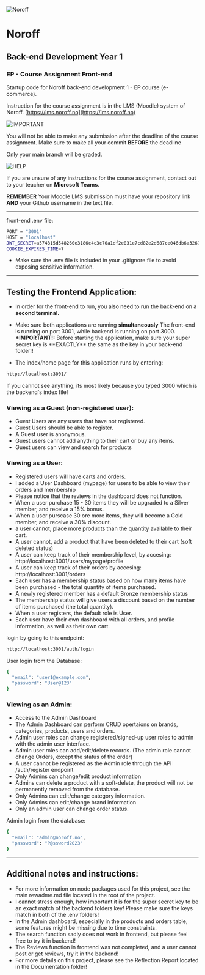 ![Noroff](http://images.restapi.co.za/pvt/Noroff-64.png)

# Noroff

## Back-end Development Year 1

### EP - Course Assignment Front-end

Startup code for Noroff back-end development 1 - EP course (e-commerce).

Instruction for the course assignment is in the LMS (Moodle) system of Noroff.
[https://lms.noroff.no](https://lms.noroff.no)

![IMPORTANT](http://images.restapi.co.za/pvt/important_icon.png)

You will not be able to make any submission after the deadline of the course assignment. Make sure to make all your commit **BEFORE** the deadline

Only your main branch will be graded.

![HELP](http://images.restapi.co.za/pvt/help_small.png)

If you are unsure of any instructions for the course assignment, contact out to your teacher on **Microsoft Teams**.

**REMEMBER** Your Moodle LMS submission must have your repository link **AND** your Github username in the text file.

---

front-end .env file:

```bash
PORT = "3001"
HOST = "localhost"
JWT_SECRET=a574315d548260e3186c4c3c70a1df2e031e7cd82e2d687ce046db6a3267e0559a7a68e359d93f8abc9416ddf2245e39f9ee3961c80b0d7d0df8e2c4e6e09814
COOKIE_EXPIRES_TIME=7
```

- Make sure the .env file is included in your .gitignore file to avoid exposing sensitive information.

---

## Testing the Frontend Application:

- In order for the front-end to run, you also need to run the back-end on a **second terminal.**
- Make sure both applications are running **simultaneously**
  The front-end is running on port 3001, while backend is running on port 3000.
  **\*IMPORTANT!:** Before starting the application, make sure your super secret key is \*\*EXACTLY\*\* the same as the key in your back-end folder!!

- The index/home page for this application runs by entering:

```bash
http://localhost:3001/
```

If you cannot see anything, its most likely because you typed 3000 which is the backend's index file!

### Viewing as a Guest (non-registered user):

- Guest Users are any users that have not registered.
- Guest Users should be able to register.
- A Guest user is anonymous.
- Guest users cannot add anything to their cart or buy any items.
- Guest users can view and search for products

### Viewing as a User:

- Registered users will have carts and orders.
- I added a User Dashboard (mypage) for users to be able to view their orders and membership
- Please notice that the reviews in the dashboard does not function.
- When a user purchase 15 - 30 items they will be upgraded to a Silver member, and receive a 15% bonus.
- When a user purscase 30 ore more items, they will become a Gold member, and receive a 30% discount.
- a user cannot, place more products than the quantity available to their cart.
- A user cannot, add a product that have been deleted to their cart (soft deleted status)
- A user can keep track of their membership level, by accesing: http://localhost:3001/users/mypage/profile
- A user can keep track of their orders by accesing: http://localhost:3001/orders
- Each user has a membership status based on how many items have been purchased - the total quantity of items purchased.
- A newly registered member has a default Bronze membership status
- The membership status will give users a discount based on the number of items purchased (the total quantity).
- When a user registers, the default role is User.
- Each user have their own dashboard with all orders, and profile information, as well as their own cart.

login by going to this endpoint:

```bash
http://localhost:3001/auth/login
```

User login from the Database:

```bash
{
  "email": "user1@example.com",
  "password": "User@123"
}
```

### Viewing as an Admin:

- Access to the Admin Dashboard
- The Admin Dashboard can perform CRUD opertaions on brands, categories, products, users and orders.
- Admin user roles can change registered/signed-up user roles to admin with the admin user interface.
- Admin user roles can add/edit/delete records. (The admin role cannot change Orders, except the status of the order)
- A user cannot be registered as the Admin role through the API /auth/register endpoint
- Only Admins can change/edit product information
- Admins can delete a product with a soft-delete, the product will not be permanently removed from the database.
- Only Admins can edit/change category information.
- Only Admins can edit/change brand information
- Only an admin user can change order status.

Admin login from the database:

```bash
{
  "email": "admin@noroff.no",
  "password": "P@ssword2023"
}
```

---

## Additional notes and instructions:

- For more information on node packages used for this project, see the main rewadme.md file located in the root of the project.
- I cannot stress enough, how important it is for the super secret key to be an exact match of the backend folders key! Please make sure the keys match in both of the .env folders!
- In the Admin dashboard, especially in the products and orders table, some features might be missing due to time constraints.
- The search function sadly does not work in frontend, but please feel free to try it in backend!
- The Reviews function in frontend was not completed, and a user cannot post or get reviews, try it in the backend!
- For more details on this project, please see the Reflection Report located in the Documentation folder!

